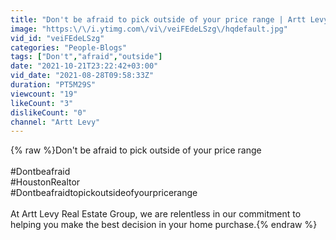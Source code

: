 ```yaml
---
title: "Don't be afraid to pick outside of your price range | Artt Levy Real Estate Group"
image: "https:\/\/i.ytimg.com\/vi\/veiFEdeLSzg\/hqdefault.jpg"
vid_id: "veiFEdeLSzg"
categories: "People-Blogs"
tags: ["Don't","afraid","outside"]
date: "2021-10-21T23:22:42+03:00"
vid_date: "2021-08-28T09:58:33Z"
duration: "PT5M29S"
viewcount: "19"
likeCount: "3"
dislikeCount: "0"
channel: "Artt Levy"
---
```

{% raw %}Don't be afraid to pick outside of your price range<br /><br />#Dontbeafraid<br />#HoustonRealtor<br />#Dontbeafraidtopickoutsideofyourpricerange<br /><br />At Artt Levy Real Estate Group, we are relentless in our commitment to helping you make the best decision in your home purchase.{% endraw %}

